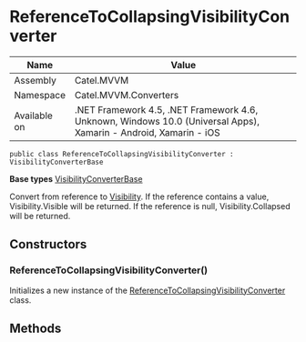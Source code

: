 

# ReferenceToCollapsingVisibilityConverter

Name|Value
---|---
Assembly|Catel.MVVM
Namespace|Catel.MVVM.Converters
Available on|.NET Framework 4.5, .NET Framework 4.6, Unknown, Windows 10.0 (Universal Apps), Xamarin - Android, Xamarin - iOS

```
public class ReferenceToCollapsingVisibilityConverter : VisibilityConverterBase
```

**Base types**
[VisibilityConverterBase](/Catel.MVVM\Catel\MVVM\Converters\VisibilityConverterBase.md)


Convert from reference to [Visibility](#). If the reference contains a value, Visibility.Visible will be returned. If the reference is null, Visibility.Collapsed will be returned.



## Constructors

### ReferenceToCollapsingVisibilityConverter()

Initializes a new instance of the [ReferenceToCollapsingVisibilityConverter](#) class.



## Methods

